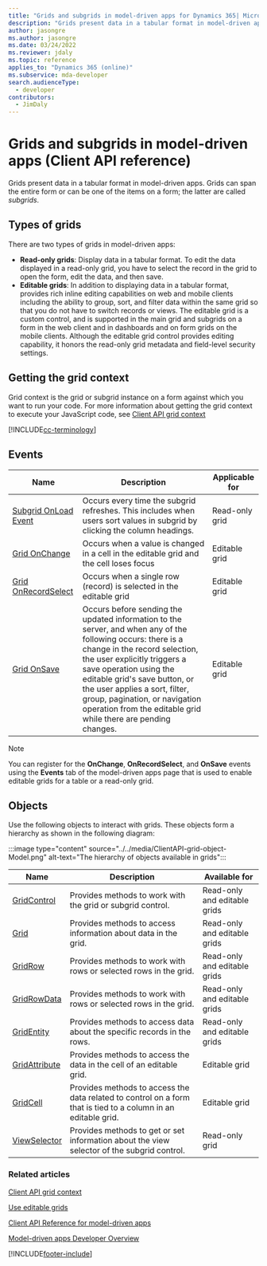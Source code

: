```yaml
---
title: "Grids and subgrids in model-driven apps for Dynamics 365| MicrosoftDocs"
description: "Grids present data in a tabular format in model-driven apps. Grids can span the entire form or can be one of the items on a form; the latter are called *subgrids*."
author: jasongre
ms.author: jasongre
ms.date: 03/24/2022
ms.reviewer: jdaly
ms.topic: reference
applies_to: "Dynamics 365 (online)"
ms.subservice: mda-developer
search.audienceType: 
  - developer
contributors:
  - JimDaly
---
```

# Grids and subgrids in model-driven apps (Client API reference)

Grids present data in a tabular format in model-driven apps. Grids can span the entire form or can be one of the items on a form; the latter are called *subgrids*.

## Types of grids

There are two types of grids in model-driven apps:

- **Read-only grids**: Display data in a tabular format. To edit the data displayed in a read-only grid, you have to select the record in the grid to open the form, edit the data, and then save.
-  **Editable grids**: In addition to displaying data in a tabular format, provides rich inline editing capabilities on web and mobile clients including the ability to group, sort, and filter data within the same grid so that you do not have to switch records or views. The editable grid is a custom control, and is supported in the main grid and subgrids on a form in the web client and in dashboards and on form grids on the mobile clients. Although the editable grid control provides editing capability, it honors the read-only grid metadata and field-level security settings.

<a name="bkmk_gridcontext"></a>

## Getting the grid context

Grid context is the grid or subgrid instance on a form against which you want to run your code. For more information about getting the grid context to execute your JavaScript code, see [Client API grid context](../clientapi-grid-context.md)

[!INCLUDE[cc-terminology](../../../data-platform/includes/cc-terminology.md)]

## Events

|Name|Description|Applicable for|
|--|--|--|
|[Subgrid OnLoad Event](events/subgrid-onload.md)|Occurs every time the subgrid refreshes. This includes when users sort values in subgrid by clicking the column headings.|Read-only grid|
|[Grid OnChange](events/grid-onchange.md)|Occurs when a value is changed in a cell in the editable grid and the cell loses focus|Editable grid|
|[Grid OnRecordSelect](events/grid-onrecordselect.md)|Occurs when a single row (record) is selected in the editable grid|Editable grid|
|[Grid OnSave](events/grid-onsave.md)|Occurs before sending the updated information to the server, and when any of the following occurs: there is a change in the record selection, the user explicitly triggers a save operation using the editable grid's save button, or the user applies a sort, filter, group, pagination, or navigation operation from the editable grid while there are pending changes.|Editable grid|

>[!NOTE]
>You can register for the **OnChange**, **OnRecordSelect**, and **OnSave** events using the **Events** tab of the model-driven apps page that is used to enable editable grids for a table or a read-only grid.

## Objects

Use the following objects to interact with grids. These objects form a hierarchy as shown in the following diagram:

:::image type="content" source="../../media/ClientAPI-grid-object-Model.png" alt-text="The hierarchy of objects available in grids":::

|Name|Description|Available for|
|--|--|--|
|[GridControl](grids/gridcontrol.md)|Provides methods to work with the grid or subgrid control.|Read-only and editable grids|
|[Grid](grids/grid.md)|Provides methods to access information about data in the grid.|Read-only and editable grids|
|[GridRow](grids/gridrow.md)|Provides methods to work with rows or selected rows in the grid.|Read-only and editable grids|
|[GridRowData](grids/gridrowdata.md)|Provides methods to work with rows or selected rows in the grid.|Read-only and editable grids|
|[GridEntity](grids/gridentity.md)|Provides methods to access data about the specific records in the rows.|Read-only and editable grids|
|[GridAttribute](grids/gridattribute.md)|Provides methods to access the data in the cell of an editable grid.|Editable grid|
|[GridCell](grids/gridcell.md)|Provides methods to access the data related to control on a form that is tied to a column in an editable grid.|Editable grid|
|[ViewSelector](grids/viewselector.md)|Provides methods to get or set information about the view selector of the subgrid control.|Read-only grid|


### Related articles

[Client API grid context](../clientapi-grid-context.md)

[Use editable grids](../../use-editable-grids.md)

[Client API Reference for model-driven apps](../reference.md)

[Model-driven apps Developer Overview](../../overview.md)



[!INCLUDE[footer-include](../../../../includes/footer-banner.md)]

